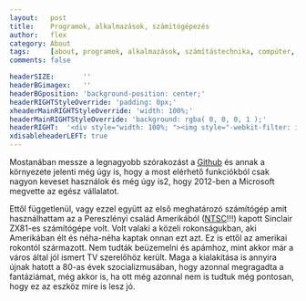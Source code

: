 ```yaml
---
layout:   post
title:    Programok, alkalmazások, számitógépezés
author:   flex
category: About
tags:     [about, programok, alkalmazások, számítástechnika, compúter, kompjúter]
comments: false

headerSIZE:       ''
headerBGimagex:   ''
headerBGposition: 'background-position: center;'
headerRIGHTStyleOverride: 'padding: 0px;'
xheaderMainRIGHTStyleOverride: 'width: 100%;'
headerMainRIGHTStyleOverride: 'background: rgba( 0, 0, 0, 1 );'
headerRIGHT:  '<div style="width: 100%; "><img style="-webkit-filter: invert(1); filter: invert(1);" src="images/logo/Sinclair.logo.png"></div>'
xdisableheaderLEFT: true
---
```


Mostanában messze a legnagyobb szórakozást a [Github](https://github.com/) és annak a környezete jelenti még úgy is, hogy a most elérhető funkciókból csak nagyon keveset használok és még úgy is2, hogy 2012-ben a Microsoft megvette az egész vállalatot.

Ettől függetlenül, vagy ezzel együtt az első meghatározó számítógép amit használhattam az a Pereszlényi család Amerikából ([NTSC](https://hu.wikipedia.org/wiki/NTSC)!!!) kapott Sinclair ZX81-es számítógépe volt. Volt valaki a közeli rokonságukban, aki Amerikában élt és néha-néha kaptak onnan ezt azt. Ez is ettől az amerikai rokontól származott. Nem tudták beüzemelni és apámhoz, mint akkor már a város által jól ismert TV szerelőhöz került. Maga a kialakítása is annyira újnak hatott a 80-as évek szocializmusában, hogy azonnal megragadta a fantáziámat, még akkor is, ha ott még azonnal nem is tudtuk még pontosan, hogy ez az eszköz mire is lesz jó.